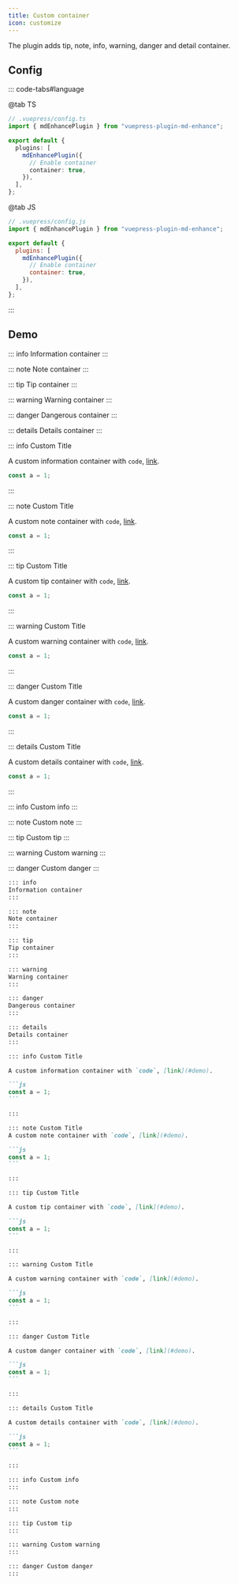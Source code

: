 ```yaml
---
title: Custom container
icon: customize
---
```


The plugin adds tip, note, info, warning, danger and detail container.

<!-- more -->

## Config

::: code-tabs#language

@tab TS

```ts {8}
// .vuepress/config.ts
import { mdEnhancePlugin } from "vuepress-plugin-md-enhance";

export default {
  plugins: [
    mdEnhancePlugin({
      // Enable container
      container: true,
    }),
  ],
};
```

@tab JS

```js {8}
// .vuepress/config.js
import { mdEnhancePlugin } from "vuepress-plugin-md-enhance";

export default {
  plugins: [
    mdEnhancePlugin({
      // Enable container
      container: true,
    }),
  ],
};
```

:::

## Demo

::: info
Information container
:::

::: note
Note container
:::

::: tip
Tip container
:::

::: warning
Warning container
:::

::: danger
Dangerous container
:::

::: details
Details container
:::

::: info Custom Title

A custom information container with `code`, [link](#demo).

```js
const a = 1;
```

:::

::: note Custom Title

A custom note container with `code`, [link](#demo).

```js
const a = 1;
```

:::

::: tip Custom Title

A custom tip container with `code`, [link](#demo).

```js
const a = 1;
```

:::

::: warning Custom Title

A custom warning container with `code`, [link](#demo).

```js
const a = 1;
```

:::

::: danger Custom Title

A custom danger container with `code`, [link](#demo).

```js
const a = 1;
```

:::

::: details Custom Title

A custom details container with `code`, [link](#demo).

```js
const a = 1;
```

:::

::: info Custom info
:::

::: note Custom note
:::

::: tip Custom tip
:::

::: warning Custom warning
:::

::: danger Custom danger
:::

````md
::: info
Information container
:::

::: note
Note container
:::

::: tip
Tip container
:::

::: warning
Warning container
:::

::: danger
Dangerous container
:::

::: details
Details container
:::

::: info Custom Title

A custom information container with `code`, [link](#demo).

```js
const a = 1;
```

:::

::: note Custom Title
A custom note container with `code`, [link](#demo).

```js
const a = 1;
```

:::

::: tip Custom Title

A custom tip container with `code`, [link](#demo).

```js
const a = 1;
```

:::

::: warning Custom Title

A custom warning container with `code`, [link](#demo).

```js
const a = 1;
```

:::

::: danger Custom Title

A custom danger container with `code`, [link](#demo).

```js
const a = 1;
```

:::

::: details Custom Title

A custom details container with `code`, [link](#demo).

```js
const a = 1;
```

:::

::: info Custom info
:::

::: note Custom note
:::

::: tip Custom tip
:::

::: warning Custom warning
:::

::: danger Custom danger
:::
````
